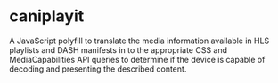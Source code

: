 # caniplayit
A JavaScript polyfill to translate the media information available in HLS playlists and DASH manifests in to the appropriate CSS and MediaCapabilities API queries to determine if the device is capable of decoding and presenting the described content. 

